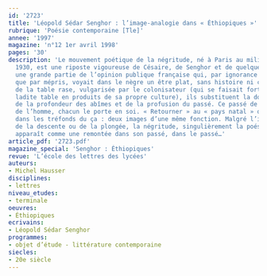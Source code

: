 ```yaml
---
id: '2723'
title: 'Léopold Sédar Senghor : l’image-analogie dans « Éthiopiques »'
rubrique: 'Poésie contemporaine [Tle]'
annee: '1997'
magazine: 'n°12 1er avril 1998'
pages: '30'
description: 'Le mouvement poétique de la négritude, né à Paris au milieu des années
  1930, est une riposte vigoureuse de Césaire, de Senghor et de quelques autres à
  une grande partie de l’opinion publique française qui, par ignorance plus encore
  que par mépris, voyait dans le nègre un être plat, sans histoire ni culture. À l’image
  de la table rase, vulgarisée par le colonisateur (qui se faisait fort d’approvisionner
  ladite table en produits de sa propre culture), ils substituent la double image
  de la profondeur des abîmes et de la profusion du passé. Ce passé de l’individu,
  de l’homme, chacun le porte en soi. « Retourner » au « pays natal » ou « descendre »
  dans les tréfonds du ça : deux images d’une même fonction. Malgré l’image fréquente
  de la descente ou de la plongée, la négritude, singulièrement la poésie de Senghor,
  apparaît comme une remontée dans son passé, dans le passé…'
article_pdf: '2723.pdf'
magazine_special: 'Senghor : Éthiopiques'
revue: 'L’école des lettres des lycées'
auteurs:
- Michel Hausser
disciplines:
- lettres
niveau_etudes:
- terminale
oeuvres:
- Éthiopiques
ecrivains:
- Léopold Sédar Senghor
programmes:
- objet d’étude - littérature contemporaine
siecles:
- 20e siècle
---
```

